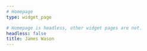 ```yaml
---
# Homepage
type: widget_page

# Homepage is headless, other widget pages are not.
headless: false
title: James Wason
---
```

